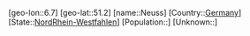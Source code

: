 ﻿---
location: [51.2,6.7]
type: City
tags:
- geo/City


SpocWebEntityId: 32851
isDeleted: false
confidential: public

---
[geo-lon::6.7]
[geo-lat::51.2]
[name::Neuss]
[Country::[Germany](geo/Continent/Europe/Germany.md)]
[State::[NordRhein-Westfahlen](NordRhein-Westfahlen)]
[Population::]
[Unknown::]


